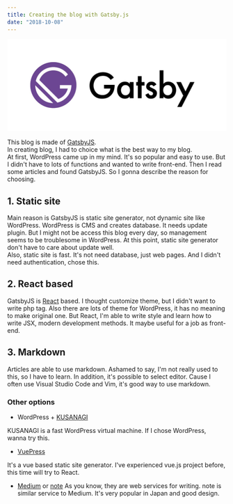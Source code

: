 ```yaml
---
title: Creating the blog with Gatsby.js 
date: "2018-10-08"
---
```


![Gatsby Logo](./logo-gatsby.jpg)

This blog is made of
[GatsbyJS](https://www.gatsbyjs.org).  
In creating blog, I had to choice what is the best way to my blog.  
At first, WordPress came up in my mind. It's so popular and easy to use.
But I didn't have to lots of functions and wanted to write front-end.
Then I read some articles and found GatsbyJS. So I gonna describe the reason for choosing.

## 1. Static site

Main reason is GatsbyJS is static site generator, not dynamic site like WordPress.
WordPress is CMS and creates database. It needs update plugin. But I might not be access this blog every day, so management seems to be troublesome in WordPress. At this point, static site generator don't have to care about update well.  
Also, static site is fast. It's not need database, just web pages. And I didn't need authentication, chose this.

## 2. React based
GatsbyJS is
[React](https://reactjs.orgs)
based. I thought customize theme, but I didn't want to write php tag. Also there are lots of theme for WordPress, it has no meaning to make original one. But React, I'm able to write style and learn how to write JSX, modern development methods. It maybe useful for a job as front-end.


## 3. Markdown
Articles are able to use markdown. Ashamed to say, I'm not really used to this, so I have to learn. In addition, it's possible to select editor. Cause I often use Visual Studio Code and Vim, it's good way to use markdown.


### Other options
* WordPress + [KUSANAGI](https://en.kusanagi.tokyo/about/)

KUSANAGI is a fast WordPress virtual machine. If I chose WordPress, wanna try this.

* [VuePress](https://vuepress.vuejs.org)

It's a vue based static site generator. I've experienced vue.js project before, this time will try to React.

* [Medium](https://medium.com) or [note](https://note.mu)
As you know, they are web services for writing. note is similar service to Medium. It's very popular in Japan and good design.
